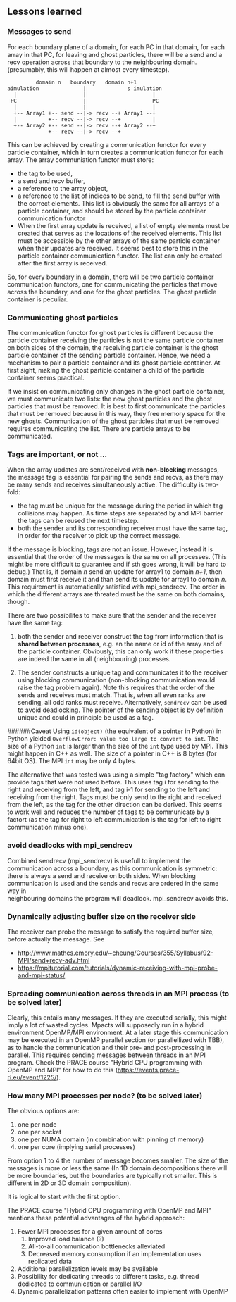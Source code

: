 ## Lessons learned 

### Messages to send

For each boundary plane of a domain, for each PC in that domain, for each array in that PC, 
for leaving and ghost particles, there will be a send and a recv operation across that 
boundary to the neighbouring domain. (presumably, this will happen at almost every timestep).

             domain n   boundary   domain n+1
    aimulation              |             s imulation
      |                     |                     |
     PC                     |                     PC
      |                     |                     |
      +-- Array1 +-- send --|-> recv --+ Array1 --+
      |          +-- recv --|-> recv --+          | 
      +-- Array2 +-- send --|-> recv --+ Array2 --+
                 +-- recv --|-> recv --+ 

This can be achieved by creating a communication functor for every particle container, 
which in turn creates a communication functor for each array. The array communiation
functor must store: 
- the tag to be used, 
- a send and recv buffer, 
- a reference to the array object, 
- a reference to the list of indices to be send, to fill the send buffer with the 
  correct elements. This list is obviously the same for all arrays of a particle
  container, and should be stored by the particle container communication functor
- When the first array update is received, a list of empty elements must be created
  that serves as the locations of the received elements. This list must be accessible
  by the other arrays of the same particle container when their updates are received. 
  It seems best to store this in the particle container communication functor. The 
  list can only be created after the first array is received.

So, for every boundary in a domain, there will be two particle container communication 
functors, one for communicating the particles that move across the boundary, and one for 
the ghost particles. The ghost particle container is peculiar.

### Communicating ghost particles

The communication functor for ghost particles is different because the particle container
receiving the particles is not the same particle container on both sides of the domain,
the receiving particle container is the ghost particle container of the sending particle
container. Hence, we need a mechanism to pair a particle container and its ghost particle
container. At first sight, making the ghost particle container a child of the particle
container seems practical.

If we insist on communicating only changes in the ghost particle container, we must 
communicate two lists: the new ghost particles and the ghost particles that must be removed.
It is best to first communicate the particles that must be removed because in this way, they
free memory space for the new ghosts. Communication of the ghost particles that must be removed 
requires communicating the list. There are particle arrays to be communicated. 

### Tags are important, or not ...

When the array updates are sent/received with **non-blocking** messages, the message tag
is essential for pairing the sends and recvs, as there may be many sends and receives
simultaneously active. The difficulty is two-fold:
- the tag must be unique for the message during the period in which tag collisions 
  may happen. As time steps are separated by and MPI barrier the tags can be reused the 
  next timestep. 
- both the sender and its corresponding receiver must have the same tag, in order for the
  receiver to pick up the correct message.

If the message is blocking, tags are not an issue. However, instead it is essential that 
the order of the messages is the same on all processes. (This might be more difficult to
guarantee and if sth goes wrong, it will be hard to debug.)
That is, if domain _n_ send an update for array1 to domain _n+1_, then domain 
must first receive it and than send its update for array1 to domain _n_. This 
requirement is automatically satisfied with mpi_sendrecv. The order in which the 
different arrays are threated must be the same on both domains, though.

There are two possibilites to make sure that the sender and the receiver have the same tag:
1. both the sender and receiver construct the tag from information that is **shared between
   processes**, e.g. an the name or id of the array and of the particle container. Obviously,
   this can only work if these properties are indeed the same in all (neighbouring) processes.
   
2. The sender constructs a unique tag and communicates it to the receiver using blocking 
   communication (non-blocking communication would raise the tag problem again). Note 
   this requires that the order of the sends and receives must match. That is, when all even 
   ranks are sending, all odd ranks must receive. Alternatively, `sendrecv` can be used
   to avoid deadlocking. The pointer of the sending object is by definition unique and could
   in principle be used as a tag. 

######Caveat
Using `id(object)` (the equivalent of a pointer in Python) in Python yielded 
`OverflowError: value too large to convert to int`. 
The size of a Python `int` is larger than the size of the `int` type used by MPI.
This might happen in C++ as well. The size of a pointer in C++ is 8 bytes (for 64bit OS).
The MPI `int` may be only 4 bytes.

The alternative that was tested was using a simple "tag factory" which can provide tags
that were not used before. This uses tag i for sending to the right and receiving from the 
left, and tag i-1 for sending to the left and receiving from the right. Tags must be only 
send to the right and received from the left, as the tag for the other direction can be 
derived. This seems to work well and reduces the number of tags to be communicate by a
factort (as the tag for right to left communication is the tag for left to right communication
minus one).
   
### avoid deadlocks with mpi_sendrecv

Combined sendrecv (mpi_sendrecv) is usefull to implement the communication across a boundary,
as this communication is symmetric: there is always a send and receive on both sides. When
blocking communication is used and the sends and recvs are ordered in the same way in  
neighbouring domains the program will deadlock. mpi_sendrecv avoids this.

### Dynamically adjusting buffer size on the receiver side

The receiver can probe the message to satisfy the required buffer size, before actually 
the message. See 
- http://www.mathcs.emory.edu/~cheung/Courses/355/Syllabus/92-MPI/send+recv-adv.html
- https://mpitutorial.com/tutorials/dynamic-receiving-with-mpi-probe-and-mpi-status/

### Spreading communication across threads in an MPI process (to be solved later)

Clearly, this entails many messages. If they are executed serially, this 
might imply a lot of wasted cycles. Mpacts will supposedly run in a hybrid environment 
OpenMP/MPI environment. At a later stage this communication may be executed in an OpenMP 
parallel section (or parallellized with TBB), as to handle the communication and their
pre- and post-processing in parallel. This requires sending messages between threads in 
an MPI program. Check the PRACE course "Hybrid CPU programming with OpenMP and MPI" for 
how to do this (https://events.prace-ri.eu/event/1225/).

### How many MPI processes per node? (to be solved later)

The obvious options are:

1. one per node
2. one per socket
3. one per NUMA domain (in combination with pinning of memory)
4. one per core (implying serial processes)
   
From option 1 to 4 the number of message becomes smaller. The size of the messages is
more or less the same (In 1D domain decompositions there will be more boundaries, but
the boundaries are typically not smaller. This is different in 2D or 3D domain composition).

It is logical to start with the first option.

The PRACE course "Hybrid CPU programming with OpenMP and MPI" 
mentions these potential advantages of the hybrid approach:
1. Fewer MPI processes for a given amount of cores
   1. Improved load balance (?)
   2. All-to-all communication bottlenecks alleviated
   3. Decreased memory consumption if an implementation uses replicated data 
2. Additional parallelization levels may be available 
3. Possibility for dedicating threads to different tasks, e.g. thread dedicated to 
   communication or parallel I/O
4. Dynamic parallelization patterns often easier to implement with OpenMP

   